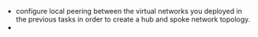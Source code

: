 - configure local peering between the virtual networks you deployed in the previous tasks in order to create a hub and spoke network topology.
- 
